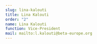 ```yaml
---
slug: lina-kalouti
title: Lina Kalouti
order: "2"
name: Lina Kalouti
function: Vice-President
mail: mailto:l.kalouti@beta-europe.org
---
```

